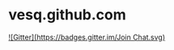 # vesq.github.com
[![Gitter](https://badges.gitter.im/Join Chat.svg)](https://gitter.im/VesQ/vesq.github.com?utm_source=badge&utm_medium=badge&utm_campaign=pr-badge&utm_content=badge)